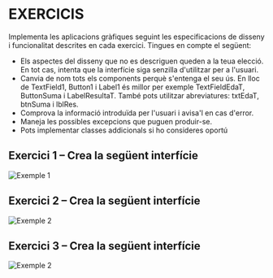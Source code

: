 # EXERCICIS

Implementa les aplicacions gràfiques seguint les especificacions de disseny i funcionalitat descrites en cada exercici. Tingues en compte el següent:

- Els aspectes del disseny que no es descriguen queden a la teua elecció. En tot cas, intenta que la interfície siga senzilla d'utilitzar per a l'usuari.
- Canvia de nom tots els components perquè s'entenga el seu ús. En lloc de TextField1, Button1 i Label1 és millor per exemple TextFieldEdaT, ButtonSuma i LabelResultaT. També pots utilitzar abreviatures: txtEdaT, btnSuma i lblRes.
- Comprova la informació introduïda per l'usuari i avisa'l en cas d'error.
- Maneja les possibles excepcions que puguen produir-se.
- Pots implementar classes addicionals si ho consideres oportú

## Exercici 1 – Crea la següent interfície

![Exemple 1](/uf11/exercici1.jpg)

## Exercici 2 – Crea la següent interfície

![Exemple 2](/uf11/exercici2.jpg)

## Exercici 3 – Crea la següent interfície

![Exemple 2](/uf11/exercici3.jpg)
